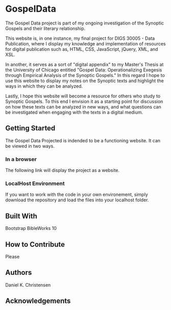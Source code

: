 # GospelData
The Gospel Data project is part of my ongoing investigation of the Synoptic Gospels and their literary relationship. 

This website is, in one instance, my final project for DIGS 30005 - Data Publication, where I display my knowledge and implementation of resources for digital publication such as, HTML, CSS, JavaScript, jQuery, XML, and XSL. 

In another, it serves as a sort of "digital appendix" to my Master's Thesis at the University of Chicago entitled "Gospel Data: Operationalizing Exegesis through Empirical Analysis of the Synoptic Gospels." In this regard I hope to use this website to display my notes on the Synoptic texts and highlight the ways in which they can be analyzed. 

Lastly, I hope this website will become a resource for others who study to Synoptic Gospels. To this end I envision it as a starting point for discussion on how these texts can be analyzed in new ways, and what questions can be investigated when engaging with the texts in a digital medium.

## Getting Started
The Gospel Data Projected is indended to be a functioning website. It can be viewed in two ways.
### In a browser
The following link will display the project as a website.
### LocalHost Environment
If you want to work with the code in your own environement, simply download the repository and load the files into your localhost folder.

## Built With
Bootstrap
BibleWorks 10

## How to Contribute
Please

## Authors
Daniel K. Christensen 

## Acknowledgements
